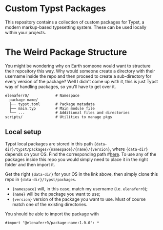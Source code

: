 # Custom Typst Packages
This repository contains a collection of custom packages for Typst, a modern markup-based typesetting system. These can be used locally within your projects.

# The Weird Package Structure
You might be wondering why on Earth someone would want to structure their repository this way. Why would someone create a directory with their username inside the repo and then proceed to create a sub-directory for every version of the package?
Well I didn't come up with it, this is just Typst way of handling packages, so you'll have to get over it.

```
elenaferr0/            # Namespace
  package-name/
  ├── typst.toml       # Package metadata
  ├── main.typ         # Main module file
  └── ...              # Additional files and directories
scripts/               # Utilities to manage pkgs
```

## Local setup
Typst local packages are stored in this path `{data-dir}/typst/packages/{namespace}/{name}/{version}`, where `{data-dir}` depends on your OS. Find the corresponding path #[here](https://github.com/typst/packages?tab=readme-ov-file#local-packages).
To use any of the packages inside this repo you would simply need to place it in the right folder and then import it.

Get the right `{data-dir}` for your OS in the link above, then simply clone this repo in `{data-dir}/typst/packages`.
- `{namespace}` will, in this case, match my username (i.e. `elenaferr0`);
- `{name}` will be the package you want to use;
- `{version}` version of the package you want to use. Must of course match one of the existing directories.

You should be able to import the package with
```typst
#import "@elenaferr0/package-name:1.0.0": *
```
